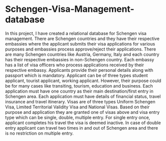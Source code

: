 # Schengen-Visa-Management-database
In this project, I have created a relational database for Schengen visa management. There are Schengen countries and they have their respective embassies where the applicant submits their visa applications for various purposes and embassies process approve/reject their applications. There are many Schengen countries like Austria, Germany, Italy and each country has their respective embassies in non-Schengen country. Each embassy has a list of visa officers who process applications received by their respective embassy. Applicants provide their personal details along with passport which is mandatory. Applicant can be of three types student applicant, tourist applicant, working applicant. However, their purpose could be for many cases like transiting, tourism, education and business. Each application must have one country as their main destination/first entry in Schengen area. Each application must have details of financial status, travel insurance and travel itinerary. Visas are of three types Uniform Schengen Visa, Limited Territorial Validity Visa and National Visas. Based on their purpose and application they are granted one of visas above and visa entry type which can be single, double, multiple entry. For single entry once, applicant completes his travel the visa is deemed inactive. In case of double entry applicant can travel two times in and out of Schengen area and there is no restriction on multiple entry. 
